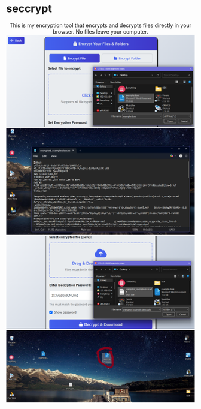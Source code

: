 # seccrypt

<div style="text-align: center">
This is my encryption tool that encrypts and decrypts files directly in your browser. 
No files leave your computer.</div>

<div align="center">
<img src="static/tree.png" alt="Alt Text" width="600"/>
</div>
<div align="center">
<img src="static/sevv.png" alt="Alt Text" width="600"/>
</div>
<div align="center">
<img src="static/eig.png" alt="Alt Text" width="600"/>
</div>
<div align="center">
<img src="static/nin.png" alt="Alt Text" width="600"/>
</div>
